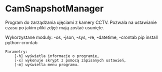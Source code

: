 # CamSnapshotManager
Program do zarządzania ujęciami z kamery CCTV.
Pozwala na ustawianie czasu po jakim pliki zdjęć mają zostać usunięte.

Wykorzystane moduły:
-os,
-json,
-sys,
-re,
-datetime,
-crontab
    pip install python-crontab
    
    Parametry:
        [-h] wyświetla informacje o programie,
        [-x] wykonuje skrypt z pomocą zapisanych ustawień,
        [-m] wyświetla menu programu.
